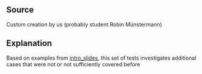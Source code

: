 ## Source

Custom creation by us (probably student Robin Münstermann)

## Explanation

Based on examples from [intro_slides](../intro_slides), this set of tests investigates additional cases that were
not or not sufficiently covered before
